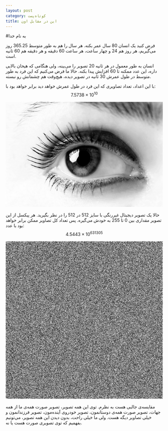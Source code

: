 ```yaml
---
layout: post
category: کوتاه‌پست
title: این در مقابل اون
---
```

#به نام خدا

فرض کنید یک انسان 80 سال عمر بکنه. هر سال را هم به طور  متوسط 365.25 روز می‌گیریم، هر روز هم 24 و چهار ساعت، هر ساعت 60 دقیقه و هر دقیقه هم 60 ثانیه است.

انسان به طور معمول در هر ثانیه 20 تصویر را می‌بینه، ولی هنگامی که هیحان بالایی داره، این عدد ممکنه تا 60 افزایش پیدا بکنه. حالا ما فرض می‌کنیم که این فرد به طور متوسط در طول عمرش 30 ثانیه در تصویر دیده، هیچ‌وقت هم چشمانش رو نبسته.

با این اعداد، تعداد تصاویری که این فرد در طول عمرش خواهد دید برابر خواهد بود با:
$$ 7.5738 \times 10^{10} $$

![Human Eye](/stylesheets/images/human-eye.jpg)

حالا یک تصویر دیجیتال غیررنگی با سایز 512 در 512 را در نظر بگیرید. هر پیکسل از این تصویر مقداری بین 0 تا 255  به خودش می‌گیره. پس تعداد کل تصاویر ممکن برابر خواهد بود با عدد:
$$ 4.5443 \times 10^{631305} $$


![Random 512-by-512 grayscale image](/stylesheets/images/random-image.png)

مقایسه‌ی جالبی هست به نظرم. توی این همه تصویر، تصویر صورت همه‌ی ما از همه جهات، تصویر صورت همه‌ی دوستانمون، تصویر خودروی آینده‌مون، تصویر فرزندانمون و خیلی تصاویر دیگه هست. ولی ما خیلی راحت، بدون دیدن این همه تصویر، می‌تونیم بفهمیم که توی تصویری صورت هست یا نه.